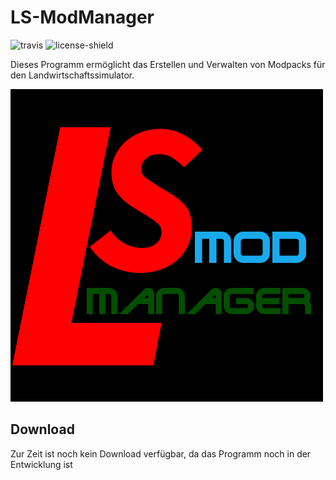 # LS-ModManager

![travis](https://travis-ci.com/Kaktushose/ls-modmanager.svg?branch=master)
![license-shield](https://img.shields.io/badge/License-Apache%202.0-lightgrey.svg)

Dieses Programm ermöglicht das Erstellen und Verwalten von Modpacks für den Landwirtschaftssimulator.

![logo](https://github.com/Kaktushose/ls-modmanager/blob/rewrite/src/main/resources/img/Logo.png)

## Download
Zur Zeit ist noch kein Download verfügbar, da das Programm noch in der Entwicklung ist
